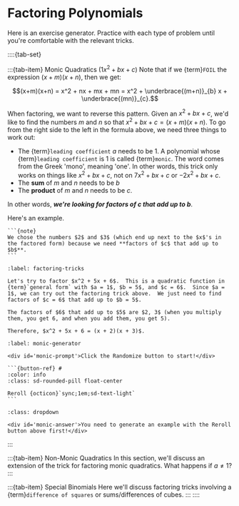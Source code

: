 # Factoring Polynomials

Here is an exercise generator.  Practice with each type of problem until you're comfortable with the relevant tricks.

::::{tab-set}

:::{tab-item} Monic Quadratics ($1x^2 + bx + c$)
Note that if we {term}`FOIL` the expression $(x+m)(x+n)$, then we get:

$$(x+m)(x+n) = x^2 + nx + mx + mn = x^2 + \underbrace{(m+n)}_{b} x + \underbrace{(mn)}_{c}.$$

When factoring, we want to reverse this pattern.  Given an $x^2 + bx + c$, we'd like to find the numbers $m$ and $n$ so that $x^2 + bx + c = (x+m)(x+n)$.  To go from the right side to the left in the formula above, we need three things to work out:
- The {term}`leading coefficient` $a$ needs to be 1.  A polynomial whose {term}`leading coefficient` is 1 is called {term}`monic`.  The word comes from the Greek 'mono', meaning 'one'.  In other words, this trick only works on things like $x^2 + bx + c$, not on $7x^2 + bx + c$ or $-2x^2 + bx + c$.
- The **sum** of $m$ and $n$ needs to be $b$
- The **product** of $m$ and $n$ needs to be $c$.

In other words, ***we're looking for factors of $c$ that add up to $b$***.

Here's an example.

````{margin}
```{note}
We chose the numbers $2$ and $3$ (which end up next to the $x$'s in the factored form) because we need **factors of $c$ that add up to $b$**.
```
````

```{prf:example}
:label: factoring-tricks

Let's try to factor $x^2 + 5x + 6$.  This is a quadratic function in {term}`general form` with $a = 1$, $b = 5$, and $c = 6$.  Since $a = 1$, we can try out the factoring trick above.  We just need to find factors of $c = 6$ that add up to $b = 5$.

The factors of $6$ that add up to $5$ are $2, 3$ (when you multiply them, you get 6, and when you add them, you get 5).

Therefore, $x^2 + 5x + 6 = (x + 2)(x + 3)$.
```

````{exercise} Exercise Generator
:label: monic-generator

<div id='monic-prompt'>Click the Randomize button to start!</div>

```{button-ref} #
:color: info
:class: sd-rounded-pill float-center

Reroll {octicon}`sync;1em;sd-text-light`
```
````

```{solution} monic-generator
:class: dropdown

<div id='monic-answer'>You need to generate an example with the Reroll button above first!</div>
```
:::

:::{tab-item} Non-Monic Quadratics
In this section, we'll discuss an extension of the trick for factoring monic quadratics.  What happens if $a \neq 1$?
:::

:::{tab-item} Special Binomials
Here we'll discuss factoring tricks involving a {term}`difference of squares` or sums/differences of cubes.
:::
::::

<script src="../../_static/1-factoring.js"></script>